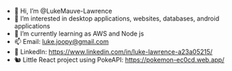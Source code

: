 - 👋 Hi, I’m @LukeMauve-Lawrence
- 👀 I’m interested in desktop applications, websites, databases, android applications
- 🌱 I’m currently learning as AWS and Node js
- 📫 Email: luke.joopy@gmail.com 
- 💼 LinkedIn: https://www.linkedin.com/in/luke-lawrence-a23a05215/
- 🐿️ Little React project using PokeAPI: https://pokemon-ec0cd.web.app/

<!---
LukeMauve-Lawrence/LukeMauve-Lawrence is a ✨ special ✨ repository because its `README.md` (this file) appears on your GitHub profile.
You can click the Preview link to take a look at your changes.
--->
